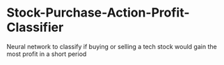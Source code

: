 # Stock-Purchase-Action-Profit-Classifier
Neural network to classify if buying or selling a tech stock would gain the most profit in a short period
